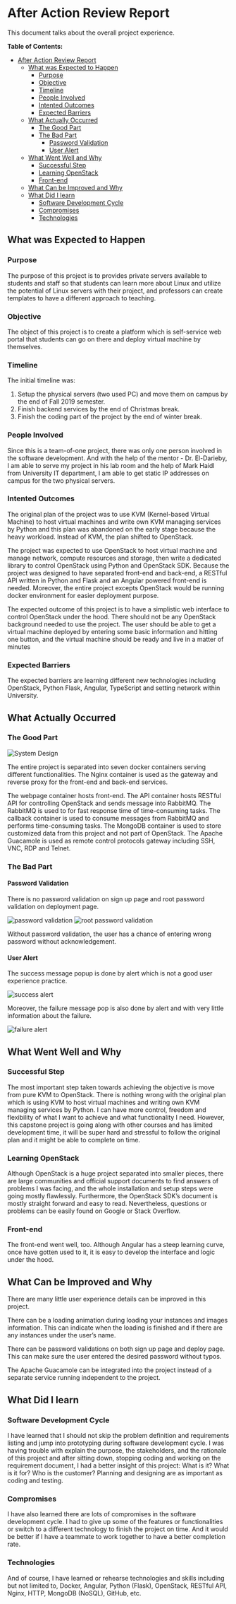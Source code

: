 # After Action Review Report

This document talks about the overall project experience.

**Table of Contents:**

- [After Action Review Report](#after-action-review-report)
  - [What was Expected to Happen](#what-was-expected-to-happen)
    - [Purpose](#purpose)
    - [Objective](#objective)
    - [Timeline](#timeline)
    - [People Involved](#people-involved)
    - [Intented Outcomes](#intented-outcomes)
    - [Expected Barriers](#expected-barriers)
  - [What Actually Occurred](#what-actually-occurred)
    - [The Good Part](#the-good-part)
    - [The Bad Part](#the-bad-part)
      - [Password Validation](#password-validation)
      - [User Alert](#user-alert)
  - [What Went Well and Why](#what-went-well-and-why)
    - [Successful Step](#successful-step)
    - [Learning OpenStack](#learning-openstack)
    - [Front-end](#front-end)
  - [What Can be Improved and Why](#what-can-be-improved-and-why)
  - [What Did I learn](#what-did-i-learn)
    - [Software Development Cycle](#software-development-cycle)
    - [Compromises](#compromises)
    - [Technologies](#technologies)

## What was Expected to Happen

### Purpose

The purpose of this project is to provides private servers available to students and staff so that students can learn more about Linux and utilize the potential of Linux servers with their project, and professors can create templates to have a different approach to teaching.

### Objective

The object of this project is to create a platform which is self-service web portal that students can go on there and deploy virtual machine by themselves.

### Timeline

The initial timeline was:

1. Setup the physical servers (two used PC) and move them on campus by the end of Fall 2019 semester.
2. Finish backend services by the end of Christmas break.
3. Finish the coding part of the project by the end of winter break.

### People Involved

Since this is a team-of-one project, there was only one person involved in the software development. And with the help of the mentor - Dr. El-Darieby, I am able to serve my project in his lab room and the help of Mark Haidl from University IT department, I am able to get static IP addresses on campus for the two physical servers.

### Intented Outcomes

The original plan of the project was to use KVM (Kernel-based Virtual Machine) to host virtual machines and write own KVM managing services by Python and this plan was abandoned on the early stage because the heavy workload. Instead of KVM, the plan shifted to OpenStack.

The project was expected to use OpenStack to host virtual machine and manage network, compute resources and storage, then write a dedicated library to control OpenStack using Python and OpenStack SDK. Because the project was designed to have separated front-end and back-end, a RESTful API written in Python and Flask and an Angular powered front-end is needed. Moreover, the entire project excepts OpenStack would be running docker environment for easier deployment purpose.

The expected outcome of this project is to have a simplistic web interface to control OpenStack under the hood. There should not be any OpenStack background needed to use the project. The user should be able to get a virtual machine deployed by entering some basic information and hitting one button, and the virtual machine should be ready and live in a matter of minutes

### Expected Barriers

The expected barriers are learning different new technologies including OpenStack, Python Flask, Angular, TypeScript and setting network within University.

## What Actually Occurred

### The Good Part

![System Design](images/block_diagram.png)

The entire project is separated into seven docker containers serving different functionalities. The Nginx container is used as the gateway and reverse proxy for the front-end and back-end services.

The webpage container hosts front-end. The API container hosts RESTful API for controlling OpenStack and sends message into RabbitMQ. The RabbitMQ is used to for fast response time of time-consuming tasks. The callback container is used to consume messages from RabbitMQ and performs time-consuming tasks. The MongoDB container is used to store customized data from this project and not part of OpenStack. The Apache Guacamole is used as remote control protocols gateway including SSH, VNC, RDP and Telnet.

### The Bad Part

#### Password Validation

There is no password validation on sign up page and root password validation on deployment page.

![password validation](images/password_validation.png)
![root password validation](images/root_password_validation.png)

Without password validation, the user has a chance of entering wrong password without acknowledgement.

#### User Alert

The success message popup is done by alert which is not a good user experience practice.

![success alert](images/success_alert.png)

Moreover, the failure message pop is also done by alert and with very little information about the failure.

![failure alert](images/failed_alert.png)

## What Went Well and Why

### Successful Step

The most important step taken towards achieving the objective is move from pure KVM to OpenStack. There is nothing wrong with the original plan which is using KVM to host virtual machines and writing own KVM managing services by Python. I can have more control, freedom and flexibility of what I want to achieve and what functionality I need. However, this capstone project is going along with other courses and has limited development time, it will be super hard and stressful to follow the original plan and it might be able to complete on time.

### Learning OpenStack

Although OpenStack is a huge project separated into smaller pieces, there are large communities and official support documents to find answers of problems I was facing, and the whole installation and setup steps were going mostly flawlessly. Furthermore, the OpenStack SDK’s document is mostly straight forward and easy to read. Nevertheless, questions or problems can be easily found on Google or Stack Overflow.

### Front-end

The front-end went well, too. Although Angular has a steep learning curve, once have gotten used to it, it is easy to develop the interface and logic under the hood.

## What Can be Improved and Why

There are many little user experience details can be improved in this project.

There can be a loading animation during loading your instances and images information. This can indicate when the loading is finished and if there are any instances under the user’s name.

There can be password validations on both sign up page and deploy page. This can make sure the user entered the desired password without typos.

The Apache Guacamole can be integrated into the project instead of a separate service running independent to the project.

## What Did I learn

### Software Development Cycle

I have learned that I should not skip the problem definition and requirements listing and jump into prototyping during software development cycle. I was having trouble with explain the purpose, the stakeholders, and the rationale of this project and after sitting down, stopping coding and working on the requirement document, I had a better insight of this project: What is it? What is it for? Who is the customer? Planning and designing are as important as coding and testing.

### Compromises

I have also learned there are lots of compromises in the software development cycle. I had to give up some of the features or functionalities or switch to a different technology to finish the project on time. And it would be better if I have a teammate to work together to have a better completion rate.

### Technologies

And of course, I have learned or rehearse technologies and skills including but not limited to, Docker, Angular, Python (Flask), OpenStack, RESTful API, Nginx, HTTP, MongoDB (NoSQL), GitHub, etc.

